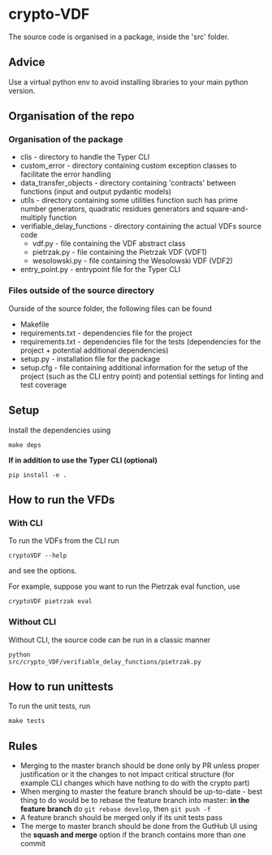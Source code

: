 # crypto-VDF
The source code is organised in a package, inside the 'src' folder.

## Advice
Use a virtual python env to avoid installing libraries to your main python version.

## Organisation of the repo
### Organisation of the package
<ul>
<li>clis - directory to handle the Typer CLI</li>
<li>custom_error - directory containing custom exception classes to facilitate the error handling</li>
<li>data_transfer_objects - directory containing 'contracts' between functions (input and output pydantic models)</li>
<li>utils - directory containing some utilities function such has prime number generators, quadratic residues generators and square-and-multiply function</li>
<li>
verifiable_delay_functions - directory containing the actual VDFs source code
<ul>
<li>vdf.py - file containing the VDF abstract class</li>
<li>pietrzak.py - file containing the Pietrzak VDF (VDF1)</li>
<li>wesolowski.py - file containing the Wesolowski VDF (VDF2)</li>
</ul>
</li>
<li>entry_point.py - entrypoint file for the Typer CLI</li>
</ul>

### Files outside of the source directory
Ourside of the source folder, the following files can be found
<ul>
<li>Makefile</li>
<li>requirements.txt - dependencies file for the project</li>
<li>requirements.txt - dependencies file for the tests (dependencies for the project + potential additional dependencies)</li>
<li>setup.py - installation file for the package</li>
<li>setup.cfg - file containing additional information for the setup of the project (such as the CLI entry point) and potential settings for linting and test coverage</li>
</ul>

## Setup
Install the dependencies using

<code>make deps</code>

<b>If in addition to use the Typer CLI (optional)</b>

<code>pip install -e .</code>


## How to run the VFDs 
### With CLI
To run the VDFs from the CLI run 

<code>cryptoVDF --help</code>

and see the options.

For example, suppose you want to run the Pietrzak eval function, use

<code>cryptoVDF pietrzak eval</code>

### Without CLI
Without CLI, the source code can be run in a classic manner

<code>python src/crypto_VDF/verifiable_delay_functions/pietrzak.py</code>


## How to run unittests
To run the unit tests, run 

<code>make tests</code>

## Rules
<ul>
<li>
Merging to the master branch should be done only by PR unless proper justification or it the changes to not impact critical structure (for example CLI changes which have nothing to do with the crypto part)
</li>
<li>
When merging to master the feature branch should be up-to-date - best thing to do would be to rebase the feature branch into master: <b>in the feature branch</b> do
<code>git rebase develop</code>, then <code>git push -f</code>
</li>
<li>A feature branch should be merged only if its unit tests pass</li>
<li>The merge to master branch should be done from the GutHub UI using the <b>squash and merge</b> option if the branch contains more than one commit</li>
</ul>
